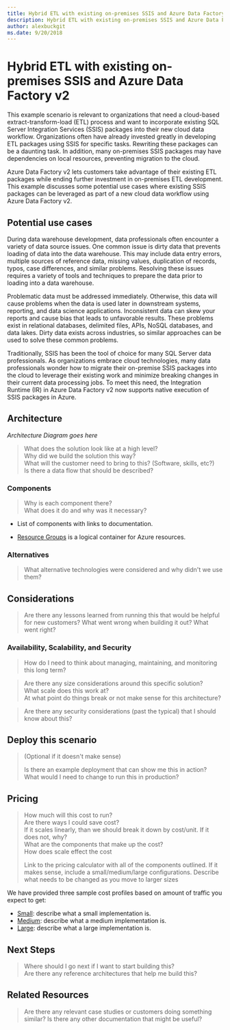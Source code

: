 ```yaml
---
title: Hybrid ETL with existing on-premises SSIS and Azure Data Factory v2
description: Hybrid ETL with existing on-premises SSIS and Azure Data Factory v2
author: alexbuckgit
ms.date: 9/20/2018
---
```

# Hybrid ETL with existing on-premises SSIS and Azure Data Factory v2

This example scenario is relevant to organizations that need a cloud-based extract-transform-load (ETL) process and want to incorporate existing SQL Server Integration Services (SSIS) packages into their new cloud data workflow. Organizations often have already invested greatly in developing ETL packages using SSIS for specific tasks. Rewriting these packages can be a daunting task.  In addition, many on-premises SSIS packages may have dependencies on local resources, preventing migration to the cloud. 

Azure Data Factory v2 lets customers take advantage of their existing ETL packages while ending further investment in on-premises ETL development. This example discusses some potential use cases where existing SSIS packages can be leveraged as part of a new cloud data workflow using Azure Data Factory v2.

## Potential use cases

During data warehouse development, data professionals often encounter a variety of data source issues. One common issue is dirty data that prevents loading of data into the data warehouse. This may include data entry errors, multiple sources of reference data, missing values, duplication of records, typos, case differences, and similar problems. Resolving these issues requires a variety of tools and techniques to prepare the data prior to loading into a data warehouse.

Problematic data must be addressed immediately. Otherwise, this data will cause problems when the data is used later in downstream systems, reporting, and data science applications. Inconsistent data can skew your reports and cause bias that leads to unfavorable results. These problems exist in relational databases, delimited files, APIs, NoSQL databases, and data lakes. Dirty data exists across industries, so similar approaches can be used to solve these common problems.

Traditionally, SSIS has been the tool of choice for many SQL Server data professionals. As organizations embrace cloud technologies, many data professionals wonder how to migrate their on-premise SSIS packages into the cloud to leverage their existing work and minimize breaking changes in their current data processing jobs. To meet this need, the Integration Runtime (IR) in Azure Data Factory v2 now supports native execution of SSIS packages in Azure. 

## Architecture

*Architecture Diagram goes here*

> What does the solution look like at a high level?  
> Why did we build the solution this way?  
> What will the customer need to bring to this?  (Software, skills, etc?)  
> Is there a data flow that should be described?

### Components

> Why is each component there?  
> What does it do and why was it necessary?

* List of components with links to documentation.

* [Resource Groups][resource-groups] is a logical container for Azure resources.

### Alternatives

> What alternative technologies were considered and why didn't we use them?

## Considerations

> Are there any lessons learned from running this that would be helpful for new customers?  What went wrong when building it out?  What went right?

### Availability, Scalability, and Security

> How do I need to think about managing, maintaining, and monitoring this long term?

> Are there any size considerations around this specific solution?  
> What scale does this work at?  
> At what point do things break or not make sense for this architecture?

> Are there any security considerations (past the typical) that I should know about this?

## Deploy this scenario

> (Optional if it doesn't make sense)
>
> Is there an example deployment that can show me this in action?  What would I need to change to run this in production?

## Pricing

> How much will this cost to run?  
> Are there ways I could save cost?  
> If it scales linearly, than we should break it down by cost/unit.  If it does not, why?  
> What are the components that make up the cost?  
> How does scale effect the cost  
> 
> Link to the pricing calculator with all of the components outlined.  If it makes sense, include a small/medium/large configurations.  Describe what needs to be changed as you move to larger sizes

We have provided three sample cost profiles based on amount of traffic you expect to get:

* [Small][small-pricing]: describe what a small implementation is.
* [Medium][medium-pricing]: describe what a medium implementation is.
* [Large][large-pricing]: describe what a large implementation is.

## Next Steps

> Where should I go next if I want to start building this?  
> Are there any reference architectures that help me build this?

## Related Resources

> Are there any relevant case studies or customers doing something similar?
> Is there any other documentation that might be useful?  

<!-- links -->
[small-pricing]: https://azure.com/e/
[medium-pricing]: https://azure.com/e/
[large-pricing]: https://azure.com/e/
[availability]: /azure/architecture/checklist/availability
[resource-groups]: /azure/azure-resource-manager/resource-group-overview
[resiliency]: /azure/architecture/resiliency/
[security]: /azure/security/
[scalability]: /azure/architecture/checklist/scalability
